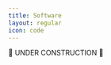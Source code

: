 ```yaml
---
title: Software
layout: regular
icon: code
---
```


<span class = "huge">:construction: </span>
 UNDER CONSTRUCTION
<span class = "huge">:construction:</span>
